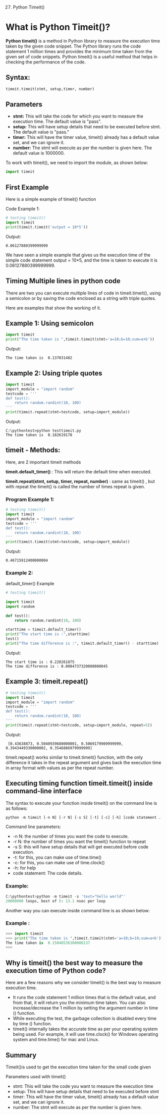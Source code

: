 027. Python Timeit()

# What is Python Timeit()?
**Python timeit()** is a method in Python library to measure the execution time taken by the given code snippet. The Python library runs the code statement 1 million times and provides the minimum time taken from the given set of code snippets. Python timeit() is a useful method that helps in checking the performance of the code.

## Syntax:
```python
timeit.timeit(stmt, setup,timer, number)
```
## Parameters
- **stmt:** This will take the code for which you want to measure the execution time. The default value is "pass".
- **setup:** This will have setup details that need to be executed before stmt. The default value is "pass."
- **timer:** This will have the timer value, timeit() already has a default value set, and we can ignore it.
- **number:** The stmt will execute as per the number is given here. The default value is 1000000.

To work with timeit(), we need to import the module, as shown below:

```python
import timeit
```
## First Example
Here is a simple example of timeit() function

Code Example 1:
```python
# testing timeit()
import timeit
print(timeit.timeit('output = 10*5'))
```
Output:
```text
0.06127880399999999
```
We have seen a simple example that gives us the execution time of the simple code statement output = 10*5, and the time is taken to execute it is 0.06127880399999999.

## Timing Multiple lines in python code
There are two you can execute multiple lines of code in timeit.timeit(), using a semicolon or by saving the code enclosed as a string with triple quotes.

Here are examples that show the working of it.

## Example 1: Using semicolon
```python
import timeit
print("The time taken is ",timeit.timeit(stmt='a=10;b=10;sum=a+b'))
```
Output:
```text
The time taken is  0.137031482
```
## Example 2: Using triple quotes
```python
import timeit
import_module = "import random"
testcode = ''' 
def test(): 
    return random.randint(10, 100)
'''
print(timeit.repeat(stmt=testcode, setup=import_module))
```
Output:
```text
C:\pythontest>python testtimeit.py
The time taken is  0.182619178
```
## timeit - Methods:
Here, are 2 important timeit methods

**timeit.default_timer()** : This will return the default time when executed.

**timeit.repeat(stmt, setup, timer, repeat, number)** : same as timeit() , but with repeat the timeit() is called the number of times repeat is given.

### Program Example 1:
```python
# testing timeit()
import timeit
import_module = "import random"
testcode = ''' 
def test(): 
    return random.randint(10, 100)
'''
print(timeit.timeit(stmt=testcode, setup=import_module))
```
Output:
```text
0.46715912400000004
```
### Example 2:
default_timer() Example
```python
# testing timeit()
 
import timeit
import random
 
def test(): 
    return random.randint(10, 100)
 
starttime = timeit.default_timer()
print("The start time is :",starttime)
test()
print("The time difference is :", timeit.default_timer() - starttime)
```
Output:
```text
The start time is : 0.220261875
The time difference is : 0.0004737320000000045
```
## Example 3: timeit.repeat()
```python
# testing timeit()
import timeit
import_module = "import random"
testcode = ''' 
def test(): 
    return random.randint(10, 100)
'''
print(timeit.repeat(stmt=testcode, setup=import_module, repeat=5))
```
Output:
```text
 [0.43638873, 0.5040939680000001, 0.5069179909999999, 0.3943449330000002, 0.3546886979999999]
```
timeit.repeat() works similar to timeit.timeit() function, with the only difference it takes in the repeat argument and gives back the execution time in array format with values as per the repeat number.

## Executing timing function timeit.timeit() inside command-line interface
The syntax to execute your function inside timeit() on the command line is as follows:

```python
python -m timeit [-n N] [-r N] [-s S] [-t] [-c] [-h] [code statement ...]
```
Command line parameters:

- -n N: the number of times you want the code to execute.
- -r N: the number of times you want the timeit() function to repeat
- -s S: this will have setup details that will get executed before code execution.
- -t: for this, you can make use of time.time()
- -c: for this, you can make use of time.clock()
- -h: for help
- code statement: The code details.
### Example:
```python
C:\pythontest>python -m timeit -s 'text="hello world"'
20000000 loops, best of 5: 13.1 nsec per loop
```
Another way you can execute inside command line is as shown below:

### Example :
```python
>>> import timeit
>>> print("The time taken is ",timeit.timeit(stmt='a=10;b=10;sum=a+b'))
The time taken is  0.15048536300000137
>>>
```
## Why is timeit() the best way to measure the execution time of Python code?
Here are a few reasons why we consider timeit() is the best way to measure execution time.

- It runs the code statement 1 million times that is the default value, and from that, it will return you the minimum time taken. You can also increase/decrease the 1 million by setting the argument number in time () function.
- While executing the test, the garbage collection is disabled every time by time () function.
- timeit() internally takes the accurate time as per your operating system being used. For example, it will use time.clock() for Windows operating system and time.time() for mac and Linux.
## Summary
Timeit()is used to get the execution time taken for the small code given

Parameters used with timeit()

- stmt: This will take the code you want to measure the execution time
- setup: This will have setup details that need to be executed before stmt
- timer: This will have the timer value, timeit() already has a default value set, and we can ignore it.
- number: The stmt will execute as per the number is given here.
